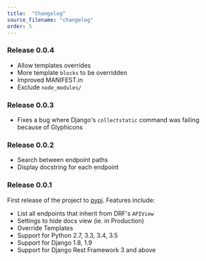 ```yaml
---
title:  "Changelog"
source_filename: "changelog"
order: 5
---
```


### Release 0.0.4

  - Allow templates overrides
  - More template `blocks` to be overridden
  - Improved MANIFEST.in
  - Exclude `node_modules/`


### Release 0.0.3

  - Fixes a bug where Django's `collectstatic` command was failing because of Glyphicons


### Release 0.0.2

  - Search between endpoint paths
  - Display docstring for each endpoint


### Release 0.0.1

First release of the project to [pypi](https://pypi.python.org/pypi). Features include:

 - List all endpoints that inherit from DRF's `APIView`
 - Settings to hide docs view (ie. in Production)
 - Override Templates
 - Support for Python 2.7, 3.3, 3.4, 3.5
 - Support for Django 1.8, 1.9
 - Support for Django Rest Framework 3 and above
